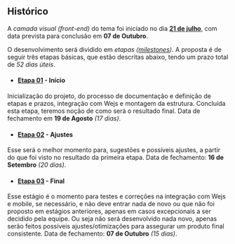 ## Histórico

A *camada visual (front-end)* do tema foi iniciado no dia **[21 de julho](https://github.com/ABS-org/we-theme-cdp/commit/b481e6043a8db3bb560b8adbb9c7a4dbeaf976a9)**, com data prevista para conclusão em **07 de Outubro**.

O desenvolvimento será dividido em *etapas ([milestones](https://github.com/ABS-org/we-theme-cdp/milestones))*. A proposta é de seguir três etapas básicas, que estão descritas abaixo, tendo um prazo total de *52 dias úteis*.

* #### **[Etapa 01](https://github.com/ABS-org/we-theme-cdp/milestones/v0.1.0-alpha) - Início**
Inicialização do projeto, do processo de documentação e definição de etapas e prazos, integração com Wejs e montagem da estrutura. Concluída esta etapa, teremos noção de como será o resultado final.
Data de fechamento em **19 de Agosto** *(17 dias)*.

* #### **[Etapa 02](https://github.com/ABS-org/we-theme-cdp/milestones/v0.1.0-beta) - Ajustes**
Esse será o melhor momento para, sugestões e possíveis ajustes, a partir do que foi visto no resultado da primeira etapa. Data de fechamento: **16 de Setembro** *(20 dias)*.

* #### **[Etapa 03](https://github.com/ABS-org/we-theme-cdp/milestones/v0.1.0-rc1) - Final**
Esse estágio é o momento para testes e correções na integração com Wejs e mobile, se necessário, e não deve entrar nada de novo ou que não foi proposto em estágios anteriores, apenas em casos excepcionais a ser decidido pela equipe. Ou seja não será desenvolvido nada novo, apenas serão feitos possíveis ajustes/otimizações para assegurar um produto final consistente. Data de fechamento: **07 de Outubro** *(15 dias)*.
